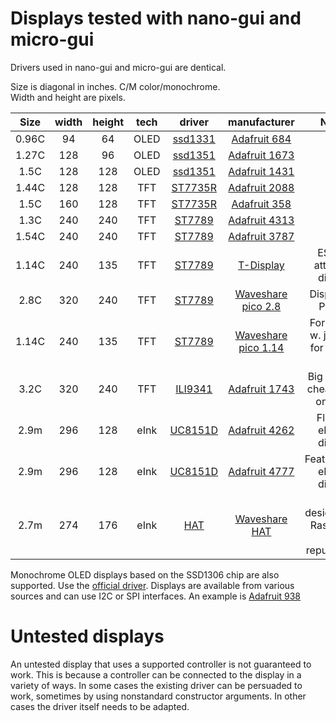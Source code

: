 # Displays tested with nano-gui and micro-gui

Drivers used in nano-gui and micro-gui are dentical.

Size is diagonal in inches. C/M color/monochrome.  
Width and height are pixels.  

| Size  | width | height | tech | driver        | manufacturer               | Notes |
|:-----:|:-----:|:------:|:----:|:-------------:|:--------------------------:|:-----:|
| 0.96C |  94   |   64   | OLED | [ssd1331][1d] | [Adafruit 684][1m]         |       |
| 1.27C | 128   |   96   | OLED | [ssd1351][2d] | [Adafruit 1673][2m]        |       |
| 1.5C  | 128   |  128   | OLED | [ssd1351][2d] | [Adafruit 1431][3m]        |       |
| 1.44C | 128   |  128   | TFT  | [ST7735R][4d] | [Adafruit 2088][5m]        |       |
| 1.5C  | 160   |  128   | TFT  | [ST7735R][4d] | [Adafruit 358][6m]         |       |
| 1.3C  | 240   |  240   | TFT  | [ST7789][5d]  | [Adafruit 4313][7m]        |       |
| 1.54C | 240   |  240   | TFT  | [ST7789][5d]  | [Adafruit 3787][8m]        |       |
| 1.14C | 240   |  135   | TFT  | [ST7789][5d]  | [T-Display][9m]            | ESP32, attached display |
| 2.8C  | 320   |  240   | TFT  | [ST7789][5d]  | [Waveshare pico 2.8][10m]  | Display for Pi Pico |
| 1.14C | 240   |  135   | TFT  | [ST7789][5d]  | [Waveshare pico 1.14][11m] | For Pi Pico w. joystick for micro-gui |
| 3.2C  | 320   |  240   | TFT  | [ILI9341][6d] | [Adafruit 1743][12m]       | Big display, cheap ones on eBay |
| 2.9m  | 296   |  128   | eInk | [UC8151D][7d] | [Adafruit 4262][13m]       | Flexible ePaper display |
| 2.9m  | 296   |  128   | eInk | [UC8151D][7d] | [Adafruit 4777][15m]       | FeatherWing ePaper display |
| 2.7m  | 274   |  176   | eInk | [HAT][8d]     | [Waveshare HAT][14m]       | HAT designed for Raspberry Pi, repurposed. |

Monochrome OLED displays based on the SSD1306 chip are also supported. Use the
[official driver][3d]. Displays are available from various sources and can use
I2C or SPI interfaces. An example is [Adafruit 938][4m]

# Untested displays

An untested display that uses a supported controller is not guaranteed to work.
This is because a controller can be connected to the display in a variety of
ways. In some cases the existing driver can be persuaded to work, sometimes by
using nonstandard constructor arguments. In other cases the driver itself needs
to be adapted.

[1d]: https://github.com/peterhinch/micropython-nano-gui/blob/master/DRIVERS.md#22-drivers-for-ssd1331
[2d]: https://github.com/peterhinch/micropython-nano-gui/blob/master/DRIVERS.md#21-drivers-for-ssd1351
[3d]: https://github.com/micropython/micropython/blob/master/drivers/display/ssd1306.py
[4d]: https://github.com/peterhinch/micropython-nano-gui/blob/master/DRIVERS.md#31-drivers-for-st7735r
[5d]: https://github.com/peterhinch/micropython-nano-gui/blob/master/DRIVERS.md#33-drivers-for-st7789
[6d]: https://github.com/peterhinch/micropython-nano-gui/blob/master/DRIVERS.md#5-drivers-for-ili9341
[7d]: https://github.com/peterhinch/micropython-nano-gui/blob/master/DRIVERS.md#71-adafruit-flexible-eink-displayUC8151D
[8d]: https://github.com/peterhinch/micropython-nano-gui/blob/master/DRIVERS.md#52-waveshare-eink-display-hat

[1m]: https://www.adafruit.com/product/684
[2m]: https://www.adafruit.com/product/1673
[3m]: https://www.adafruit.com/product/1431
[4m]: https://www.adafruit.com/product/938
[5m]: https://www.adafruit.com/product/2088
[6m]: https://www.adafruit.com/product/358
[7m]: https://www.adafruit.com/product/4313
[8m]: https://www.adafruit.com/product/3787
[9m]: http://www.lilygo.cn/prod_view.aspx?TypeId=50033&Id=1126&FId=t3%3a50033%3a3&msclkid=b46a3d0ecf7d11ec88e6ae013d02d194
[10m]: https://www.waveshare.com/Pico-ResTouch-LCD-2.8.htm
[11m]: https://www.waveshare.com/pico-lcd-1.14.htm
[12m]: https://www.adafruit.com/product/1743
[13m]: https://www.adafruit.com/product/4262
[14m]: https://www.waveshare.com/wiki/2.7inch_e-Paper_HAT
[15m]: https://www.adafruit.com/product/4777
